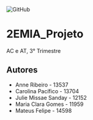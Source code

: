 ![GitHub](https://img.shields.io/github/license/sandayjulie/2emia_projeto?style=for-the-badge)
# 2EMIA_Projeto
AC e AT, 3° Trimestre 
## Autores
- Anne Ribeiro - 13537
- Carolina Pacífico - 13704 
- Julie Missae Sanday - 12152
- Maria Clara Gomes - 11959
- Mateus Felipe - 14598
